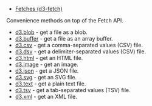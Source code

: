 - [Fetches (d3-fetch)](https://github.com/d3/d3-fetch/tree/v3.0.1)

Convenience methods on top of the Fetch API.

- [d3.blob](https://github.com/d3/d3-fetch/blob/v3.0.1/README.md#blob) - get a file as a blob.
- [d3.buffer](https://github.com/d3/d3-fetch/blob/v3.0.1/README.md#buffer) - get a file as an array buffer.
- [d3.csv](https://github.com/d3/d3-fetch/blob/v3.0.1/README.md#csv) - get a comma-separated values (CSV) file.
- [d3.dsv](https://github.com/d3/d3-fetch/blob/v3.0.1/README.md#dsv) - get a delimiter-separated values (CSV) file.
- [d3.html](https://github.com/d3/d3-fetch/blob/v3.0.1/README.md#html) - get an HTML file.
- [d3.image](https://github.com/d3/d3-fetch/blob/v3.0.1/README.md#image) - get an image.
- [d3.json](https://github.com/d3/d3-fetch/blob/v3.0.1/README.md#json) - get a JSON file.
- [d3.svg](https://github.com/d3/d3-fetch/blob/v3.0.1/README.md#svg) - get an SVG file.
- [d3.text](https://github.com/d3/d3-fetch/blob/v3.0.1/README.md#text) - get a plain text file.
- [d3.tsv](https://github.com/d3/d3-fetch/blob/v3.0.1/README.md#tsv) - get a tab-separated values (TSV) file.
- [d3.xml](https://github.com/d3/d3-fetch/blob/v3.0.1/README.md#xml) - get an XML file.

